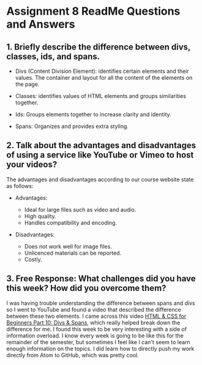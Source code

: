 # Assignment 8 ReadMe Questions and Answers

## 1. Briefly describe the difference between divs, classes, ids, and spans.

* Divs (Content Division Element): identifies certain elements and their values.  The container and layout for all the content of the elements on the page.

* Classes: identifies values of HTML elements and groups similarities together.

* Ids: Groups elements together to increase clarity and identity.

* Spans: Organizes and provides extra styling.

## 2. Talk about the advantages and disadvantages of using a service like YouTube or Vimeo to host your videos?

The advantages and disadvantages according to our course website state as follows:

* Advantages:
  * Ideal for large files such as video and audio.
  * High quality.
  * Handles compatibility and encoding.


* Disadvantages:
  * Does not work well for image files.
  * Unlicenced materials can be reported.
  * Costly.

## 3. Free Response: What challenges did you have this week? How did you overcome them?

I was having trouble understanding the difference between spans and divs so I went to YouTube and found a video that described the difference between these two elements.  I came across this video [HTML & CSS for Beginners Part 10: Divs & Spans](https://www.youtube.com/watch?v=d2bzap43cNQ), which really helped break down the difference for me.  I found this week to be very interesting with a side of information overload.  I know every week is going to be like this for the remainder of the semester, but sometimes I feel like I can't seem to learn enough information on the topics.  I did learn how to directly push my work directly from Atom to GitHub, which was pretty cool.
